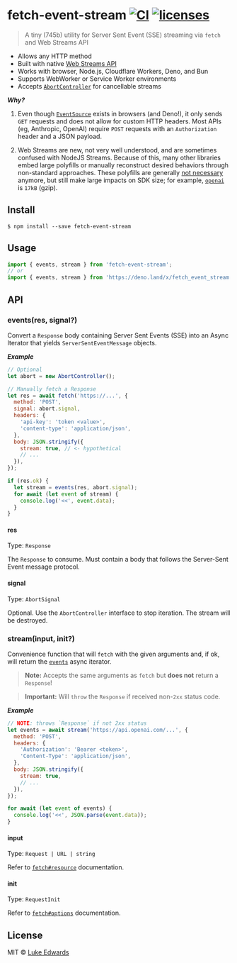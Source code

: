 <!-- deno-fmt-ignore-file -->
# fetch-event-stream [![CI](https://github.com/lukeed/fetch-event-stream/workflows/CI/badge.svg)](https://github.com/lukeed/fetch-event-stream/actions?query=workflow%3ACI) [![licenses](https://licenses.dev/b/npm/fetch-event-stream)](https://licenses.dev/npm/fetch-event-stream)

> A tiny (745b) utility for Server Sent Event (SSE) streaming via `fetch` and Web Streams API

* Allows any HTTP method
* Built with native [Web Streams API](https://developer.mozilla.org/en-US/docs/Web/API/Streams_API)
* Works with browser, Node.js, Cloudflare Workers, Deno, and Bun
* Supports WebWorker or Service Worker environments
* Accepts [`AbortController`](https://developer.mozilla.org/en-US/docs/Web/API/AbortController) for cancellable streams

***Why?***

1. Even though [`EventSource`](https://developer.mozilla.org/en-US/docs/Web/API/EventSource) exists in browsers (and Deno!), it only sends `GET` requests and does not allow for custom HTTP headers. Most APIs (eg, Anthropic, OpenAI) require `POST` requests with an `Authorization` header and a JSON payload.

2. Web Streams are new, not very well understood, and are sometimes confused with NodeJS Streams. Because of this, many other libraries embed large polyfills or manually reconstruct desired behaviors through non-standard approaches. These polyfills are generally [not necessary](https://developer.mozilla.org/en-US/docs/Web/API/Streams_API#browser_compatibility) anymore, but still make large impacts on SDK size; for example, [`openai`](https://bundlejs.com/?q=openai%404.29.2) is `17kB` (gzip).

## Install

```
$ npm install --save fetch-event-stream
```


## Usage

```ts
import { events, stream } from 'fetch-event-stream';
// or
import { events, stream } from 'https://deno.land/x/fetch_event_stream';
```


## API

### events(res, signal?)

Convert a `Response` body containing Server Sent Events (SSE) into an Async Iterator that yields
`ServerSentEventMessage` objects.

_**Example**_

```js
// Optional
let abort = new AbortController();

// Manually fetch a Response
let res = await fetch('https://...', {
  method: 'POST',
  signal: abort.signal,
  headers: {
    'api-key': 'token <value>',
    'content-type': 'application/json',
  },
  body: JSON.stringify({
    stream: true, // <- hypothetical
    // ...
  }),
});

if (res.ok) {
  let stream = events(res, abort.signal);
  for await (let event of stream) {
    console.log('<<', event.data);
  }
}
```

#### res
Type: `Response`

The `Response` to consume. Must contain a body that follows the Server-Sent Event message protocol.

#### signal
Type: `AbortSignal`

Optional. Use the `AbortController` interface to stop iteration. The stream will be destroyed.


### stream(input, init?)

Convenience function that will `fetch` with the given arguments and, if ok, will return the [`events`](#eventsres-signal) async iterator.

> **Note:** Accepts the same arguments as `fetch` but **does not** return a `Response`!

> **Important:** Will `throw` the `Response` if received non-`2xx` status code.

_**Example**_

```js
// NOTE: throws `Response` if not 2xx status
let events = await stream('https://api.openai.com/...', {
  method: 'POST',
  headers: {
    'Authorization': 'Bearer <token>',
    'Content-Type': 'application/json',
  },
  body: JSON.stringify({
    stream: true,
    // ...
  }),
});

for await (let event of events) {
  console.log('<<', JSON.parse(event.data));
}
```

#### input
Type: `Request | URL | string`

Refer to [`fetch#resource`](https://developer.mozilla.org/en-US/docs/Web/API/fetch#resource) documentation.

#### init
Type: `RequestInit`

Refer to [`fetch#options`](https://developer.mozilla.org/en-US/docs/Web/API/fetch#options) documentation.


## License

MIT © [Luke Edwards](https://lukeed.com)
